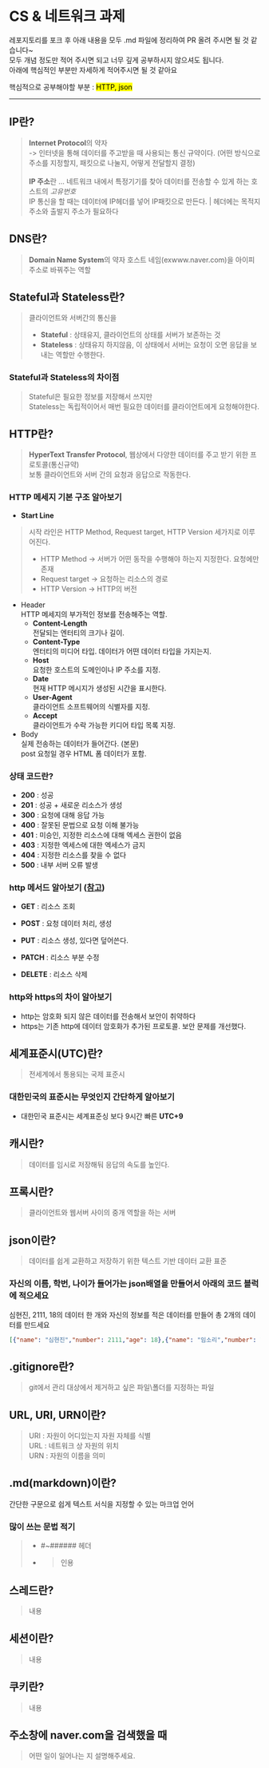 # CS & 네트워크 과제

레포지토리를 포크 후 아래 내용을 모두 .md 파일에 정리하여 PR 올려 주시면 될 것 같습니다~<br>
모두 개념 정도만 적어 주시면 되고 너무 깊게 공부하시지 않으셔도 됩니다.<br>
아래에 핵심적인 부분만 자세하게 적어주시면 될 것 같아요<br>

핵심적으로 공부해야할 부분 : <mark>HTTP, json<mark><br>

- - -

## IP란?
>  **Internet Protocol**의 약자 <br>
> -> 인터넷을 통해 데이터를 주고받을 때 사용되는 통신 규약이다. (어떤 방식으로 주소를 지정할지, 패킷으로 나눌지, 어떻게 전달할지 결정) <br>
> <br>
> **IP 주소**란 ... 네트워크 내에서 특정기기를 찾아 데이터를 전송할 수 있게 하는 호스트의 _고유번호_ <br>
> IP 통신을 할 때는 데이터에 IP헤더를 넣어 IP패킷으로 만든다. | 헤더에는 목적지 주소와 출발지 주소가 필요하다

## DNS란?
> **Domain Name System**의 약자
> 호스트 네임(exwww.naver.com)을 아이피 주소로 바꿔주는 역할

## Stateful과 Stateless란?
> 클라이언트와 서버간의 통신을 <br>
> - **Stateful** : 상태유지, 클라이언트의 상태를 서버가 보존하는 것<br>
> - **Stateless** : 상태유지 하지않음, 이 상태에서 서버는 요청이 오면 응답을 보내는 역할만 수행한다. <br>
### Stateful과 Stateless의 차이점
> Stateful은 필요한 정보를 저장해서 쓰지만 <br>
> Stateless는 독립적이어서 매번 필요한 데이터를 클라이언트에게 요청해야한다.
> 

## HTTP란?
> **HyperText Transfer Protocol**, 웹상에서 다양한 데이터를 주고 받기 위한 프로토콜(통신규약)<br>
> 보통 클라이언트와 서버 간의 요청과 응답으로 작동한다.
### HTTP 메세지 기본 구조 알아보기
- **Start Line** <br>
> 시작 라인은 HTTP Method, Request target, HTTP Version 세가지로 이루어진다. <br>
> - HTTP Method -> 서버가 어떤 동작을 수행해야 하는지 지정한다. 요청에만 존재 <br>
> - Request target -> 요청하는 리소스의 경로 <br>
> - HTTP Version -> HTTP의 버전

- Header <br>
 HTTP 메세지의 부가적인 정보를 전송해주는 역할.
  - **Content-Length** <br>
    전달되는 엔터티의 크기나 길이.
  - **Content-Type** <br>
    엔터티의 미디어 타입. 데이터가 어떤 데이터 타입을 가지는지.
  - **Host** <br>
    요청한 호스트의 도메인이나 IP 주소를 지정.
  - **Date** <br>
    현재 HTTP 메시지가 생성된 시간을 표시한다.
  - **User-Agent** <br>
    클라이언트 소프트웨어의 식별자를 지정.
  - **Accept** <br>
    클라이언트가 수락 가능한 키디어 타입 목록 지정.
- Body <br>
 실제 전송하는 데이터가 들어간다. (본문) <br>
 post 요청일 경우 HTML 폼 데이터가 포함.
### 상태 코드란?
- **200** : 성공
- **201** : 성공 + 새로운 리소스가 생성
- **300** : 요청에 대해 응답 가능
- **400** : 잘못된 문법으로 요청 이해 불가능
- **401** : 미승인, 지정한 리소스에 대해 엑세스 권한이 없음
- **403** : 지정한 엑세스에 대한 엑세스가 금지
- **404** : 지정한 리소스를 찾을 수 없다
- **500** : 내부 서버 오류 발생
### http 메서드 알아보기 ([참고](https://inpa.tistory.com/entry/WEB-%F0%9F%8C%90-HTTP-%EB%A9%94%EC%84%9C%EB%93%9C-%EC%A2%85%EB%A5%98-%ED%86%B5%EC%8B%A0-%EA%B3%BC%EC%A0%95-%F0%9F%92%AF-%EC%B4%9D%EC%A0%95%EB%A6%AC))
- **GET** : 리소스 조회 <br>

- **POST** : 요청 데이터 처리, 생성<br>

- **PUT** : 리소스 생성, 있다면 덮어쓴다.<br>

- **PATCH** : 리소스 부분 수정  <br>

- **DELETE** : 리소스 삭제 <br>

### http와 https의 차이 알아보기
- http는 암호화 되지 않은 데이터를 전송해서 보안이 취약하다 <br>
- https는 기존 http에 데이터 암호화가 추가된 프로토콜. 보안 문제를 개선했다.

## 세계표준시(UTC)란?
> 전세계에서 통용되는 국제 표준시
### 대한민국의 표준시는 무엇인지 **간단**하게 알아보기 <br>
- 대한민국 표준시는 세계표준싱 보다 9시간 빠른 **UTC+9**


## 캐시란?
> 데이터를 임시로 저장해둬 응답의 속도를 높인다.

## 프록시란?
> 클라이언트와 웹서버 사이의 중개 역할을 하는 서버

## json이란?
> 데이터를 쉽게 교환하고 저장하기 위한 텍스트 기반 데이터 교환 표준
### 자신의 이름, 학번, 나이가 들어가는 json배열을 만들어서 아래의 코드 블럭에 적으세요
심현진, 2111, 18의 데이터 한 개와 자신의 정보를 적은 데이터를 만들어 총 2개의 데이터를 만드세요
```json
[{"name": "심현진","number": 2111,"age": 18},{"name": "임소리","number": 1314,"age": 17}]
```

## .gitignore란?
> git에서 관리 대상에서 제거하고 싶은 파일\폴더를 지정하는 파일

## URL, URI, URN이란?
> URI : 자원이 어디있는지 자원 자체를 식별 <br>
> URL : 네트워크 상 자원의 위치 <br>
> URN : 자원의 이름을 의미

## .md(markdown)이란?
간단한 구문으로 쉽게 텍스트 서식을 지정할 수 있는 마크업 언어
### 많이 쓰는 문법 적기
> - #~###### 헤더
> - > 인용

## 스레드란?
> 내용

## 세션이란?
> 내용

## 쿠키란?
> 내용

## 주소창에 naver.com을 검색했을 때
> 어떤 일이 일어나는 지 설명해주세요.
